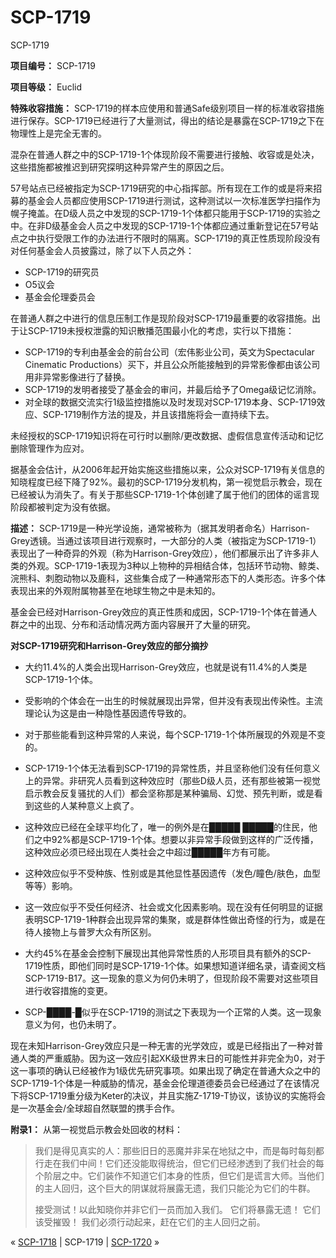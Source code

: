 # SCP-1719
                        




SCP-1719



**项目编号：** SCP-1719

**项目等级：** Euclid

**特殊收容措施：** SCP-1719的样本应使用和普通Safe级别项目一样的标准收容措施进行保存。SCP-1719已经进行了大量测试，得出的结论是暴露在SCP-1719之下在物理性上是完全无害的。

混杂在普通人群之中的SCP-1719-1个体现阶段不需要进行接触、收容或是处决，这些措施都被推迟到研究探明这种异常产生的原因之后。

57号站点已经被指定为SCP-1719研究的中心指挥部。所有现在工作的或是将来招募的基金会人员都应使用SCP-1719进行测试，这种测试以一次标准医学扫描作为幌子掩盖。在D级人员之中发现的SCP-1719-1个体都只能用于SCP-1719的实验之中。在非D级基金会人员之中发现的SCP-1719-1个体都应通过重新登记在57号站点之中执行受限工作的办法进行不限时的隔离。SCP-1719的真正性质现阶段没有对任何基金会人员披露过，除了以下人员之外：

- SCP-1719的研究员
- O5议会
- 基金会伦理委员会

在普通人群之中进行的信息压制工作是现阶段对SCP-1719最重要的收容措施。出于让SCP-1719未授权泄露的知识散播范围最小化的考虑，实行以下措施：

- SCP-1719的专利由基金会的前台公司（宏伟影业公司，英文为Spectacular Cinematic Productions）买下，并且公众所能接触到的异常影像都由该公司用非异常影像进行了替换。
- SCP-1719的发明者接受了基金会的审问，并最后给予了Omega级记忆消除。
- 对全球的数据交流实行1级监控措施以及时发现对SCP-1719本身、SCP-1719效应、SCP-1719制作方法的提及，并且该措施将会一直持续下去。

未经授权的SCP-1719知识将在可行时以删除/更改数据、虚假信息宣传活动和记忆删除管理作为应对。

据基金会估计，从2006年起开始实施这些措施以来，公众对SCP-1719有关信息的知晓程度已经下降了92%。最初的SCP-1719分发机构，第一视觉启示教会，现在已经被认为消失了。有关于那些SCP-1719-1个体创建了属于他们的团体的谣言现阶段都被判定为没有依据。

**描述：** SCP-1719是一种光学设施，通常被称为（据其发明者命名）Harrison-Grey透镜。当通过该项目进行观察时，一大部分的人类（被指定为SCP-1719-1）表现出了一种奇异的外观（称为Harrison-Grey效应），他们都展示出了许多非人类的外观。SCP-1719-1表现为3种以上物种的异相结合体，包括环节动物、鲸类、浣熊科、刺胞动物以及鹿科，这些集合成了一种通常形态下的人类形态。许多个体表现出来的外观附属物甚至在地球生物之中是未知的。

基金会已经对Harrison-Grey效应的真正性质和成因，SCP-1719-1个体在普通人群之中的出现、分布和活动情况两方面内容展开了大量的研究。

**对SCP-1719研究和Harrison-Grey效应的部分摘抄** 

- 大约11.4%的人类会出现Harrison-Grey效应，也就是说有11.4%的人类是SCP-1719-1个体。

- 受影响的个体会在一出生的时候就展现出异常，但并没有表现出传染性。主流理论认为这是由一种隐性基因遗传导致的。

- 对于那些能看到这种异常的人来说，每个SCP-1719-1个体所展现的外观是不变的。

- SCP-1719-1个体无法看到SCP-1719的异常性质，并且坚称他们没有任何意义上的异常。非研究人员看到这种效应时（那些D级人员，还有那些被第一视觉启示教会反复骚扰的人们）都会坚称那是某种骗局、幻觉、预先判断，或是看到这些的人某种意义上疯了。

- 这种效应已经在全球平均化了，唯一的例外是在█████ █████的住民，他们之中92%都是SCP-1719-1个体。想要以非异常手段做到这样的广泛传播，这种效应必须已经出现在人类社会之中超过█████年方有可能。

- 这种效应似乎不受种族、性别或是其他显性基因遗传（发色/瞳色/肤色，血型等等）影响。

- 这一效应似乎不受任何经济、社会或文化因素影响。现在没有任何明显的证据表明SCP-1719-1种群会出现异常的集聚，或是群体性做出奇怪的行为，或是在待人接物上与普罗大众有所区别。

- 大约45%在基金会控制下展现出其他异常性质的人形项目具有额外的SCP-1719性质，即他们同时是SCP-1719-1个体。如果想知道详细名录，请查阅文档SCP-1719-B17。这一现象的意义为何仍未明了，但现阶段不需要对这些项目进行收容措施的变更。

- SCP-████-█似乎在SCP-1719的测试之下表现为一个正常的人类。这一现象意义为何，也仍未明了。

现在未知Harrison-Grey效应只是一种无害的光学效应，或是已经指出了一种对普通人类的严重威胁。因为这一效应引起XK级世界末日的可能性并非完全为0，对于这一事项的确认已经被作为1级优先研究事项。如果出现了确定在普通大众之中的SCP-1719-1个体是一种威胁的情况，基金会伦理道德委员会已经通过了在该情况下将SCP-1719重分级为Keter的决议，并且实施Z-1719-T协议，该协议的实施将会是一次基金会/全球超自然联盟的携手合作。

**附录1：** 从第一视觉启示教会处回收的材料：


> 我们是得见真实的人：那些旧日的恶魔并非呆在地狱之中，而是每时每刻都行走在我们中间！它们还没能取得统治，但它们已经渗透到了我们社会的每个阶层之中。它们装作不知道它们本身的性质，但它们是谎言大师。当他们的主人回归，这个巨大的阴谋就将展露无遗，我们只能沦为它们的牛群。
> 
> 接受测试！以此知晓你并非它们一员而加入我们。
它们将暴露无遗！
它们该受摧毁！
我们必须行动起来，赶在它们的主人回归之前。
> 



« [SCP-1718](/scp-1718) | SCP-1719 | [SCP-1720](/scp-1720) »





                    